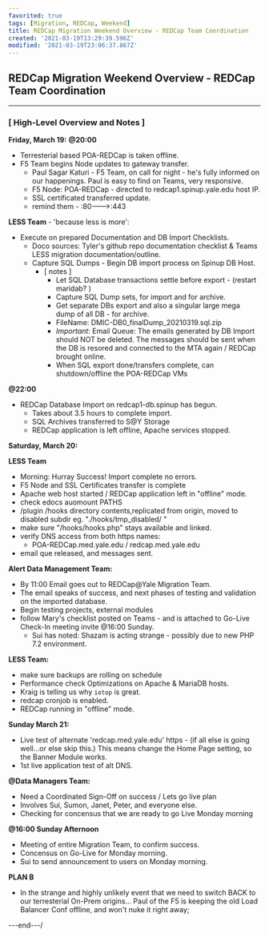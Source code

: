 ```yaml
---
favorited: true
tags: [Migration, REDCap, Weekend]
title: REDCap Migration Weekend Overview - REDCap Team Coordination
created: '2021-03-19T13:29:39.596Z'
modified: '2021-03-19T23:06:37.867Z'
---
```


## REDCap Migration Weekend Overview - REDCap Team Coordination
---

### [ High-Level Overview and Notes ]

**Friday, March 19:**
**@20:00** 
- Terresterial based POA-REDCap is taken offline.
- F5 Team begins Node updates to gateway transfer.
  - Paul Sagar Katuri - F5 Team,  on call for night - he's fully informed on our happenings. Paul is easy to find on Teams, very responsive. 
  - F5 Node: POA-REDCap - directed to redcap1.spinup.yale.edu host IP.
  - SSL certificated transferred update.
  - remind them - :80--->:443

**LESS Team** - 'because less is more':
- Execute on prepared Documentation and DB Import Checklists.
    - Doco sources: Tyler's github repo documentation checklist & Teams LESS migration documentation/outline. 
    - Capture SQL Dumps - Begin DB import process on Spinup DB Host.  
      - [ notes ]
        - Let SQL Database transactions settle before export - (restart maridab? )
        - Capture SQL Dump sets, for import and for archive.
        - Get separate DBs export and also a singular large mega dump of all DB - for archive. 
        - FileName: DMIC-DB0_finalDump_20210319.sql.zip
        - _Important_:  Email Queue: The emails generated by DB Import should NOT be deleted. The messages should be sent when the DB is resored and connected to the MTA again / REDCap brought online. 
        - When SQL export done/transfers complete, can shutdown/offline the POA-REDCap VMs
      
**@22:00** 
- REDCap Database Import on redcap1-db.spinup has begun.
  - Takes about 3.5 hours to complete import.
  - SQL Archives transferred to S@Y Storage  
  - REDCap application is left offline, Apache services stopped. 

**Saturday, March 20:**

**LESS Team**
- Morning: Hurray Success! Import complete no errors. 
- F5 Node and SSL Certificates transfer is complete
- Apache web host started / REDCap application left in "offline" mode. 
- check edocs auomount PATHS 
- /plugin /hooks directory contents,replicated from origin, moved to disabled subdir eg. "./hooks/tmp_disabled/ "
- make sure "/hooks/hooks.php" stays available and linked. 
- verify DNS access from both https names: 
    - POA-REDCap.med.yale.edu / redcap.med.yale.edu
- email que released, and messages sent. 
    

**Alert Data Management Team:**
- By 11:00 Email goes out to REDCap@Yale Migration Team.
- The email speaks of success, and next phases of testing and validation on the imported database.
- Begin testing projects, external modules 
- follow Mary's checklist posted on Teams - and is attached to Go-Live Check-In meeting invite @16:00 Sunday.
    - Sui has noted:  Shazam is acting strange - possibly due to new PHP 7.2 environment. 

**LESS Team:**
- make sure backups are rolling on schedule
- Performance check Optimizations on Apache & MariaDB hosts.  
- Kraig is telling us why `iotop` is great.
- redcap cronjob is enabled.
- REDCap running in "offline" mode. 


**Sunday March 21:**
- Live test of alternate 'redcap.med.yale.edu' https - (if all else is going well...or else skip this.)
This means change the Home Page setting, so the Banner Module works.
- 1st live application test of alt DNS. 


**@Data Managers Team:**
- Need a Coordinated Sign-Off on success  / Lets go live plan
- Involves Sui, Sumon, Janet, Peter, and everyone else.
- Checking for concensus that we are ready to go Live Monday morning

**@16:00 Sunday Afternoon** 
- Meeting of entire Migration Team, to confirm success.
- Concensus on Go-Live for Monday morning.
- Sui to send announcement to users on Monday morning. 

**PLAN B**
- In the strange and highly unlikely event that we need to switch BACK to our
terresterial On-Prem origins...
Paul of the F5 is keeping the old Load Balancer Conf offline, and won't nuke it right away;

---end---/
